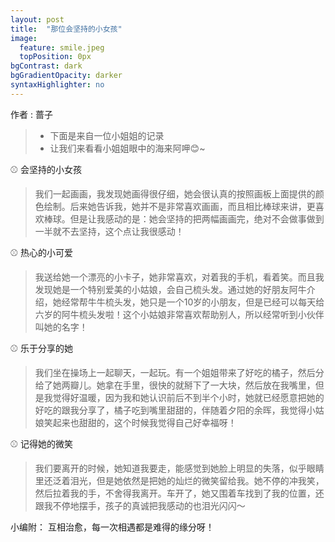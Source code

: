 ```yaml
---
layout: post
title:  "那位会坚持的小女孩"
image:
  feature: smile.jpeg
  topPosition: 0px
bgContrast: dark
bgGradientOpacity: darker
syntaxHighlighter: no
---
```



作者 : 蔷子 

> * 下面是来自一位小姐姐的记录
> * 让我们来看看小姐姐眼中的海来阿呷😊~



<div class="img img--fullContainer img--14xLeading" style="background-image: url({{ site.baseurl_posts_img }}抬头.jpeg);"></div>



⚾️   会坚持的小女孩

> 我们一起画画，我发现她画得很仔细，她会很认真的按照画板上面提供的颜色绘制。后来她告诉我，她并不是非常喜欢画画，而且相比棒球来讲，更喜欢棒球。但是让我感动的是：她会坚持的把两幅画画完，绝对不会做事做到一半就不去坚持，这个点让我很感动！

⚾️   热心的小可爱

> 我送给她一个漂亮的小卡子，她非常喜欢，对着我的手机，看着笑。而且我发现她是一个特别爱美的小姑娘，会自己梳头发。通过她的好朋友阿牛介绍，她经常帮牛牛梳头发，她只是一个10岁的小朋友，但是已经可以每天给六岁的阿牛梳头发啦！这个小姑娘非常喜欢帮助别人，所以经常听到小伙伴叫她的名字！

⚾️   乐于分享的她

> 我们坐在操场上一起聊天，一起玩。有一个姐姐带来了好吃的橘子，然后分给了她两瓣儿。她拿在手里，很快的就掰下了一大块，然后放在我嘴里，但是我觉得好温暖，因为我和她认识前后不到半个小时，她就已经愿意把她的好吃的跟我分享了，橘子吃到嘴里甜甜的，伴随着夕阳的余晖，我觉得小姑娘笑起来也甜甜的，这个时候我觉得自己好幸福呀！

⚾️   记得她的微笑

> 我们要离开的时候，她知道我要走，能感觉到她脸上明显的失落，似乎眼睛里还泛着泪光，但是她依然是把她的灿烂的微笑留给我。她不停的冲我笑，然后拉着我的手，不舍得我离开。车开了，她又围着车找到了我的位置，还跟我不停地摆手，孩子的真诚把我感动的也泪光闪闪～


小编附：
互相治愈，每一次相遇都是难得的缘分呀！
<div class="img img--fullContainer img--14xLeading" style="background-image: url({{ site.baseurl_posts_img }}绿草地球.jpeg);"></div>
<div class="img img--fullContainer img--14xLeading" style="background-image: url({{ site.baseurl_posts_img }}打球.jpeg);"></div>

